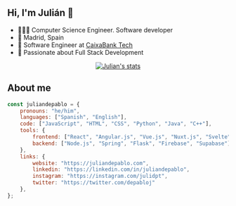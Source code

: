 ## Hi, I'm Julián 👋

- 👨🏻‍💻 Computer Science Engineer. Software developer
- 🏡 Madrid, Spain
- 🏢 Software Engineer at [CaixaBank Tech](https://caixabanktech.com/es/pagina-de-inicio/)
- 🌱 Passionate about Full Stack Development

<p align="center">
    <a href="https://github.com/anuraghazra/github-readme-stats">
        <img alt="Julian's stats" src="https://github-readme-stats.vercel.app/api?username=juliandpt&show_icons=true">
    </a>
</p>

## About me
```javascript
const juliandepablo = {
    pronouns: "he/him",
    languages: ["Spanish", "English"],
    code: ["JavaScript", "HTML", "CSS", "Python", "Java", "C++"],
    tools: {
        frontend: ["React", "Angular.js", "Vue.js", "Nuxt.js", "Svelte", "Astro"],
        backend: ["Node.js", "Spring", "Flask", "Firebase", "Supabase"]
    },
    links: {
        website: "https://juliandepablo.com",
        linkedin: "https://linkedin.com/in/juliandepablo",
        instagram: "https://instagram.com/julidpt",
        twitter: "https://twitter.com/depabloj"
    },
};
```
